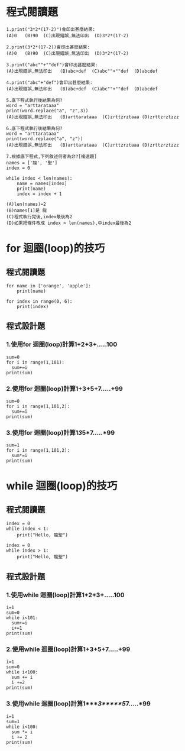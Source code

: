 # 程式閱讀題
```
1.print("3*2*(17-2)")會印出甚麼結果:
(A)0   (B)90  (C)出現錯誤,無法印出  (D)3*2*(17-2)

2.print(3*2*(17-2))會印出甚麼結果:
(A)0   (B)90  (C)出現錯誤,無法印出  (D)3*2*(17-2)

3.print("abc""+""def")會印出甚麼結果:
(A)出現錯誤,無法印出   (B)abc+def  (C)abc""+""def  (D)abcdef

4.print("abc"+"def")會印出甚麼結果:
(A)出現錯誤,無法印出   (B)abc+def  (C)abc""+""def  (D)abcdef

5.底下程式執行後結果為何?
word = "arttarataaa"
print(word.replace("a", "z",3))
(A)出現錯誤,無法印出   (B)arttarataaa  (C)zrttzrztaaa (D)zrttzrztzzz

6.底下程式執行後結果為何?
word = "arttarataaa"
print(word.replace("a", "z"))
(A)出現錯誤,無法印出   (B)arttarataaa  (C)zrttzrztaaa (D)zrttzrztzzz

7.根據底下程式,下列敘述何者為非?[複選題]
names = ['龍', '聖']
index = 0

while index < len(names): 
    name = names[index]
    print(name)
    index = index + 1
    
(A)len(names)=2  
(B)names[1]是 龍 
(C)程式執行完後,index最後為2
(D)如果把條件改成 index > len(names),中index最後為2

```
# for 迴圈(loop)的技巧
## 程式閱讀題
```
for name in ['orange', 'apple']:
	print(name)

```

```
for index in range(0, 6):
	print(index)

```
## 程式設計題

### 1.使用for 迴圈(loop)計算1+2+3+.....100
```
sum=0
for i in range(1,101):
  sum+=i
print(sum)
```
### 2.使用for 迴圈(loop)計算1+3+5+7.....+99
```
sum=0
for i in range(1,101,2):
  sum+=i
print(sum)
```
### 3.使用for 迴圈(loop)計算1*3*5*7.....*99
```
sum=1
for i in range(1,101,2):
  sum*=i
print(sum)
```
# while 迴圈(loop)的技巧
## 程式閱讀題
```
index = 0
while index < 1:
	print("Hello, 龍聖")
```
```
index = 0
while index > 1:
	print("Hello, 龍聖")
```
## 程式設計題

### 1.使用while 迴圈(loop)計算1+2+3+.....100
```
i=1
sum=0
while i<101:
  sum+=i
  i+=1
print(sum)
```
### 2.使用while 迴圈(loop)計算1+3+5+7.....+99
```
i=1
sum=0
while i<100:
  sum += i
  i +=2
print(sum)
```
### 3.使用while 迴圈(loop)計算1****3*****5*7.....*99
```
i=1
sum=1
while i<100:
  sum *= i
  i += 2
print(sum)
```



